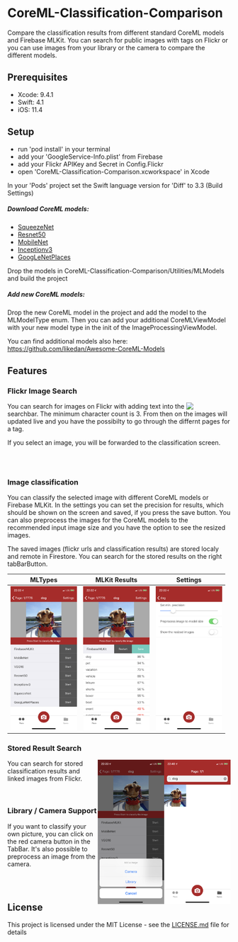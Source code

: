 # CoreML-Classification-Comparison
Compare the classification results from different standard CoreML models and Firebase MLKit. You can search for public images with tags on Flickr or you can use images from your library or the camera to compare the different models.

## Prerequisites
- Xcode: 9.4.1
- Swift: 4.1
- iOS: 11.4

## Setup 
- run 'pod install' in your terminal
- add your 'GoogleService-Info.plist' from Firebase
- add your Flickr APIKey and Secret in Config.Flickr
- open 'CoreML-Classification-Comparison.xcworkspace' in Xcode

In your 'Pods' project set the Swift language version for 'Diff' to 3.3 (Build Settings)

##### Download CoreML models:
- [SqueezeNet](https://firebasestorage.googleapis.com/v0/b/classification-comparison.appspot.com/o/SqueezeNet.mlmodel?alt=media&token=2b6a193e-0829-49c8-b809-5558c0464b40)
- [Resnet50](https://firebasestorage.googleapis.com/v0/b/classification-comparison.appspot.com/o/Resnet50.mlmodel?alt=media&token=80cb6718-06af-49ce-bbcc-809c6352ed54)
- [MobileNet](https://firebasestorage.googleapis.com/v0/b/classification-comparison.appspot.com/o/MobileNet.mlmodel?alt=media&token=97c6c5c4-ed36-48ce-a0f8-9c70ded3876d)
- [Inceptionv3](https://firebasestorage.googleapis.com/v0/b/classification-comparison.appspot.com/o/Inceptionv3.mlmodel?alt=media&token=f570ce5b-98a9-4964-8770-65da02a76931)
- [GoogLeNetPlaces](https://firebasestorage.googleapis.com/v0/b/classification-comparison.appspot.com/o/GoogLeNetPlaces.mlmodel?alt=media&token=6708b74c-07ae-4dba-b2ce-acc56dc543aa)

Drop the models in CoreML-Classification-Comparison/Utilities/MLModels and build the project

##### Add new CoreML models:
Drop the new CoreML model in the project and add the model to the MLModelType enum.
Then you can add your additional CoreMLViewModel with your new model type in the init of the ImageProcessingViewModel.

You can find additional models also here: https://github.com/likedan/Awesome-CoreML-Models

## Features
### Flickr Image Search
<img align="right" width="100" src="https://github.com/MSWagner/CoreML-Classification-Comparison/blob/master/Screenshots/FlickrSearch.PNG">

You can search for images on Flickr with adding text into the searchbar. The minimum character count is 3. From then on the images will updated live and you have the possibilty to go through the differnt pages for a tag.

If you select an image, you will be forwarded to the classification screen.

<br><br>

### Image classification
You can classify the selected image with different CoreML models or Firebase MLKit. In the settings you can set the precision for results, which should be shown on the screen and saved, if you press the save button. You can also preprocess the images for the CoreML models to the recommended input image size and you have the option to see the resized images. 

The saved images (flickr urls and classification results) are stored localy and remote in Firestore. You can search for the stored results on the right tabBarButton.

| MLTypes | MLKit Results | Settings |
|----------|-----------|-----------|
|<img src="https://github.com/MSWagner/CoreML-Classification-Comparison/blob/master/Screenshots/MLModelTypes.PNG" width="150">|<img src="https://github.com/MSWagner/CoreML-Classification-Comparison/blob/master/Screenshots/DogClassification.PNG" width="150">|<img src="https://github.com/MSWagner/CoreML-Classification-Comparison/blob/master/Screenshots/Settings.PNG" width="150">|

### Stored Result Search
<img align="right" src="https://github.com/MSWagner/CoreML-Classification-Comparison/blob/master/Screenshots/SearchSavedTags.PNG" width="150"><img align="right" src="https://github.com/MSWagner/CoreML-Classification-Comparison/blob/master/Screenshots/ImagePickerAction.PNG" width="150">

You can search for stored classification results and linked images from Flickr.

<br>

### Library / Camera Support

If you want to classify your own picture, you can click on the red camera button in the TabBar. It's also possible to preprocess an image from the camera.

<br><br>

## License
This project is licensed under the MIT License - see the [LICENSE.md](LICENSE.md) file for details
